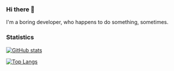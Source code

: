 ### Hi there 👋

I'm a boring developer, who happens to do something, sometimes.

### Statistics

[![GitHub stats](https://github-readme-stats.vercel.app/api?username=ping-localhost&count_private=true&show_icons=true&theme=dracula)](https://github.com/anuraghazra/github-readme-stats)

[![Top Langs](https://github-readme-stats.vercel.app/api/top-langs/?username=ping-localhost&langs_count=8&theme=dracula&layout=compact)](https://github.com/anuraghazra/github-readme-stats)
